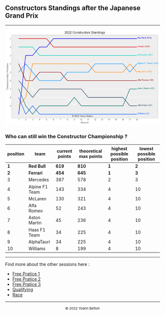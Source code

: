## Constructors Standings after the Japanese Grand Prix

---

<img src="/output/2022-10-09_Japanese_Grand_Prix/constructors_standings_championship_white.png?raw=true"/>

### Who can still win the Constructor Championship ?

| position | team           | current points | theoretical max points | highest possible position | lowest possible position |
| -------- | -------------- | -------------- | ---------------------- | ------------------------- | ------------------------ |
| **1**        | **Red Bull**       | **619**            | **810**                    | **1**                         | **2**                        |
| **2**        | **Ferrari**        | **454**            | **645**                    | **1**                         | **3**                        |
| 3        | Mercedes       | 387            | 578                    | 2                         | 3                       |
| 4        | Alpine F1 Team | 143            | 334                    | 4                         | 10                       |
| 5        | McLaren        | 130            | 321                    | 4                         | 10                       |
| 6        | Alfa Romeo     | 52             | 243                    | 4                         | 10                       |
| 7        | Aston Martin   | 45             | 236                    | 4                         | 10                       |
| 8        | Haas F1 Team   | 34             | 225                    | 4                         | 10                       |
| 9        | AlphaTauri     | 34             | 225                    | 4                         | 10                       |
| 10       | Williams       | 8              | 199                    | 4                         | 10                       |

--- 

Find more about the other sessions here :
  - [Free Pratice 1](/page/FP1/2022-10-09_Japanese_Grand_Prix)  
  - [Free Pratice 2](/page/FP2/2022-10-09_Japanese_Grand_Prix) 
  - [Free Pratice 3](/page/FP3/2022-10-09_Japanese_Grand_Prix)
  - [Qualifying](/page/Qualifying/2022-10-09_Japanese_Grand_Prix) 
  - [Race](/page/Race/2022-10-09_Japanese_Grand_Prix)

---

<div style="text-align: center">
  <p style="font-size:11px">&copy; 2022 Yoann Betton</p>
</div>

<!-- ---

<p style="font-size:11px">Page generated from <a href="https://github.com/yoannbtn/yoannbtn.github.io">github.com/yoannbtn</a>.</p> -->